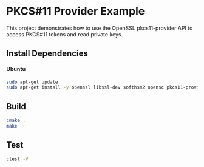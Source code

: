 # PKCS#11 Provider Example

This project demonstrates how to use the OpenSSL pkcs11-provider API to access PKCS#11 tokens and read private keys.


## Install Dependencies

#### Ubuntu

```sh
sudo apt-get update
sudo apt-get install -y openssl libssl-dev softhsm2 opensc pkcs11-provider
```

## Build

```sh
cmake .
make
```

## Test

```sh
ctest -V
```
